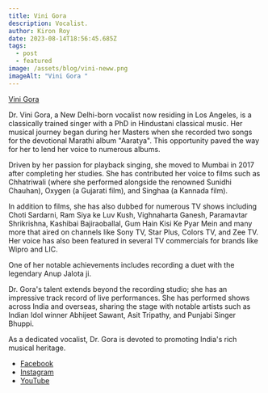 ```yaml
---
title: Vini Gora
description: Vocalist.
author: Kiron Roy
date: 2023-08-14T18:56:45.685Z
tags:
  - post
  - featured
image: /assets/blog/vini-neww.png
imageAlt: "Vini Gora "
---
```

<!--StartFragment-->

<!--StartFragment-->

[Vini Gora](https://vinigora.netlify.app/)

<!--EndFragment-->

<!--StartFragment-->

<!--StartFragment-->

Dr. Vini Gora, a New Delhi-born vocalist now residing in Los Angeles, is a classically trained singer with a PhD in Hindustani classical music. Her musical journey began during her Masters when she recorded two songs for the devotional Marathi album "Aaratya". This opportunity paved the way for her to lend her voice to numerous albums.

Driven by her passion for playback singing, she moved to Mumbai in 2017 after completing her studies. She has contributed her voice to films such as Chhatriwali (where she performed alongside the renowned Sunidhi Chauhan), Oxygen (a Gujarati film), and Singhaa (a Kannada film).

In addition to films, she has also dubbed for numerous TV shows including Choti Sardarni, Ram Siya ke Luv Kush, Vighnaharta Ganesh, Paramavtar Shrikrishna, Kashibai Bajiraoballal, Gum Hain Kisi Ke Pyar Mein and many more that aired on channels like Sony TV, Star Plus, Colors TV, and Zee TV. Her voice has also been featured in several TV commercials for brands like Wipro and LIC.

One of her notable achievements includes recording a duet with the legendary Anup Jalota ji.

Dr. Gora's talent extends beyond the recording studio; she has an impressive track record of live performances. She has performed shows across India and overseas, sharing the stage with notable artists such as Indian Idol winner Abhijeet Sawant, Asit Tripathy, and Punjabi Singer Bhuppi.

As a dedicated vocalist, Dr. Gora is devoted to promoting India's rich musical heritage.

<!--EndFragment-->

<!--EndFragment-->

* ﻿[Facebook](https://www.facebook.com/SingerViniGora) 
* [Instagram ](https://www.instagram.com/vini_gora/?hl=en)
* [YouTube](https://www.youtube.com/c/SingerDrViniGora)

<!--EndFragment-->